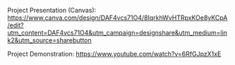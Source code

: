 Project Presentation (Canvas): https://www.canva.com/design/DAF4vcs71O4/8IqrkhWvHTRpxKOe8yKCpA/edit?utm_content=DAF4vcs71O4&utm_campaign=designshare&utm_medium=link2&utm_source=sharebutton

Project Demonstration: https://www.youtube.com/watch?v=6RfGJpzX1xE
